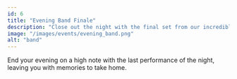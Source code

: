 ```yaml
---
id: 6
title: "Evening Band Finale"
description: "Close out the night with the final set from our incredible band, perfect for winding down."
image: "/images/events/evening_band.png"
alt: "band"
---
```


End your evening on a high note with the last performance of the night, leaving you with memories to take home.
